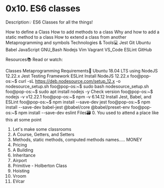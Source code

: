 # 0x10. ES6 classes
Description:bulb:
ES6 Classes for all the things!

How to define a Class
How to add methods to a class
Why and how to add a static method to a class
How to extend a class from another
Metaprogramming and symbols
Technologies & Tools:computer:
Jest Git Ubuntu Babel JavaScript GNU_Bash Nodejs Vim Vagrant VS_Code ESLint GitHub

Resources:books:
Read or watch:

Classes
Metaprogramming
Requirements:hammer:
Ubuntu 18.04 LTS using NodeJS 12.22.x
Jest Testing Framework
ESLint
Install NodeJS 12.22.x
foo@pop-os:~$ curl -sL https://deb.nodesource.com/setup_12.x -o nodesource_setup.sh
foo@pop-os:~$ sudo bash nodesource_setup.sh
foo@pop-os:~$ sudo apt install nodejs -y
Check version
foo@pop-os:~$ nodejs -v
v12.22.1
foo@pop-os:~$ npm -v
6.14.12
Install Jest, Babel, and ESLint
foo@pop-os:~$ npm install --save-dev jest
foo@pop-os:~$ npm install --save-dev babel-jest @babel/core @babel/preset-env
foo@pop-os:~$ npm install --save-dev eslint
Files:card_file_box:
0. You used to attend a place like this at some point
1. Let's make some classrooms
2. A Course, Getters, and Setters
3. Methods, static methods, computed methods names..... MONEY
4. Pricing
5. A Building
6. Inheritance
7. Airport
8. Primitive - Holberton Class
9. Hoisting
10. Vroom
11. EVcar

